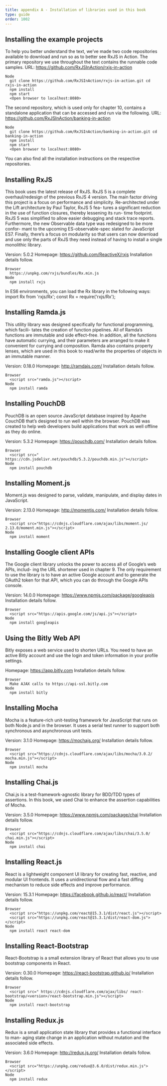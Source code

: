 ```yaml
---
title: appendix A - Installation of libraries used in this book
type: guide
order: 1002
---
```


## Installing the example projects

To help you better understand the text, we’ve made two code repositories available to download and run so as to better see RxJS in Action.
The primary repository we use throughout the text contains the runnable code samples.
URL: https://github.com/RxJSInAction/rxjs-in-action

```
Node
  git clone https://github.com/RxJSInAction/rxjs-in-action.git cd rxjs-in-action
  npm install
  npm start
  <Open browser to localhost:8080>
```

The second repository, which is used only for chapter 10, contains a standalone application that can be accessed and run via the following.
URL: https://github.com/RxJSInAction/banking-in-action

```
Node
  git clone https://github.com/RxJSInAction/banking-in-action.git cd banking-in-action
  npm install
  npm start
  <Open browser to localhost:8080>
```

You can also find all the installation instructions on the respective repositories.


## Installing RxJS

This book uses the latest release of RxJS. RxJS 5 is a complete overhaul/redesign of the previous RxJS 4 version. The main factor driving this project is a focus on performance and simplicity. Re-architected under the Lift architecture by Paul Taylor, RxJS 5 fea- tures a significant reduction in the use of function closures, thereby lessening its run- time footprint. RxJS 5 was simplified to allow easier debugging and stack trace reports.
Furthermore, the new Observable data type was redesigned to be more confor- mant to the upcoming ES-observable-spec slated for JavaScript ES7. Finally, there’s a focus on modularity so that users can now download and use only the parts of RxJS they need instead of having to install a single monolithic library.

  Version: 5.0.2
  Homepage: https://github.com/ReactiveX/rxjs
  Installation details follow.

```
Browser
  https://unpkg.com/rxjs/bundles/Rx.min.js
Node
  npm install rxjs
```

In ES6 environments, you can load the Rx library in the following ways:
import Rx from 'rxjs/Rx';
const Rx = require('rxjs/Rx');


## Installing Ramda.js

This utility library was designed specifically for functional programming, which facili- tates the creation of function pipelines. All of Ramda’s functions are immutable and side effect–free. In addition, all the functions have automatic currying, and their parameters are arranged to make it convenient for currying and composition. Ramda also contains property lenses, which are used in this book to read/write the properties of objects in an immutable manner.

  Version: 0.18.0
  Homepage: http://ramdajs.com/
  Installation details follow.

```
Browser
  <script src="ramda.js"></script>
Node
  npm install ramda
```


## Installing PouchDB

PouchDB is an open source JavaScript database inspired by Apache CouchDB that’s designed to run well within the browser. PouchDB was created to help web developers build applications that work as well offline as they do online.

  Version: 5.3.2
  Homepage: https://pouchdb.com/
  Installation details follow.

```
Browser
  <script src=" https://cdn.jsdelivr.net/pouchdb/5.3.2/pouchdb.min.js"></script>
Node
  npm install pouchdb
```


## Installing Moment.js

Moment.js was designed to parse, validate, manipulate, and display dates in JavaScript.

  Version: 2.13.0
  Homepage: http://momentjs.com/
  Installation details follow.

```
Browser
  <script src="https://cdnjs.cloudflare.com/ajax/libs/moment.js/ 2.13.0/moment.min.js"></script>
Node
  npm install moment
```

## Installing Google client APIs

The Google client library unlocks the power to access all of Google’s web APIs, includ- ing the URL shortener used in chapter 9. The only requirement to use the library is to have an active Google account and to generate the OAuth2 token for that API, which you can do through the Google APIs console.

  Version: 14.0.0
  Homepage: https://www.npmjs.com/package/googleapis
  Installation details follow.

```
Browser
  <script src="https://apis.google.com/js/api.js"></script>
Node
  npm install googleapis
```

## Using the Bitly Web API

Bitly exposes a web service used to shorten URLs. You need to have an active Bitly account and use the login and token information in your profile settings.

  Homepage: https://app.bitly.com
  Installation details follow.

```
Browser
  Make AJAX calls to https://api-ssl.bitly.com
Node
  npm install bitly
```


## Installing Mocha

Mocha is a feature-rich unit-testing framework for JavaScript that runs on both Node.js and in the browser. It uses a serial test runner to support both synchronous and asynchronous unit tests.

  Version: 3.1.0
  Homepage: https://mochajs.org/ Installation details follow.

```
Browser
  <script src="https://cdnjs.cloudflare.com/ajax/libs/mocha/3.0.2/ mocha.min.js"></script>
Node
  npm install mocha
```


## Installing Chai.js

Chai.js is a test-framework-agnostic library for BDD/TDD types of assertions. In this book, we used Chai to enhance the assertion capabilities of Mocha.

  Version: 3.5.0
  Homepage: https://www.npmjs.com/package/chai Installation details follow.

```
Browser
  <script src="https://cdnjs.cloudflare.com/ajax/libs/chai/3.5.0/ chai.min.js"></script>
Node
  npm install chai
```


## Installing React.js

React is a lightweight component UI library for creating fast, reactive, and modular UI frontends. It uses a unidirectional flow and a fast diffing mechanism to reduce side effects and improve performance.

  Version: 15.3.1
  Homepage: https://facebook.github.io/react/ Installation details follow.

```
Browser
  <script src="https://unpkg.com/react@15.3.1/dist/react.js"></script>
  <script src="https://unpkg.com/react@15.3.1/dist/react-dom.js"></script>
Node
  npm install react react-dom
```


## Installing React-Bootstrap

React-Bootstrap is a small extension library of React that allows you to use bootstrap components in React.

  Version: 0.30.0
  Homepage: https://react-bootstrap.github.io/ Installation details follow.

```
Browser
  <script src=" https://cdnjs.cloudflare.com/ajax/libs/ react-bootstrap/<version>/react-bootstrap.min.js"></script>
Node
  npm install react-bootstrap
```


## Installing Redux.js

Redux is a small application state library that provides a functional interface to man- aging state change in an application without mutation and the associated side effects.

  Version: 3.6.0
  Homepage: http://redux.js.org/ Installation details follow.

```
Browser
  <script src="https://unpkg.com/redux@3.6.0/dist/redux.min.js"> </script>
Node
  npm install redux
```
